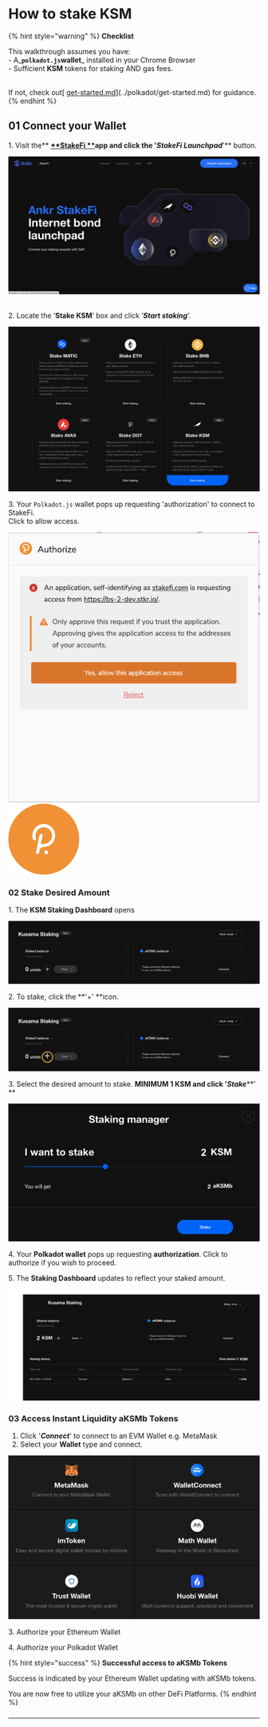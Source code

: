 # How to stake KSM

{% hint style="warning" %}
**Checklist**

This walkthrough assumes you have: \
\- A_**`polkadot.js`wallet**_ installed in your Chrome Browser\
\- Sufficient **KSM** tokens for staking AND gas fees.&#x20;

\
If not, check out[ [get-started.md](get-started.md "mention")](../polkadot/get-started.md) for guidance.&#x20;
{% endhint %}

## 01 Connect your Wallet

1\. Visit the** **[**StakeFi **](https://stakefi.ankr.com)app and click the '_**StakeFi Launchpad**_**'** button.&#x20;

![](<../../../.gitbook/assets/Screenshot 2021-09-28 at 15.46.50.png>)

\
2\. Locate the ‘**Stake KSM**’ box and click ‘_**Start staking**_’.

![](<../../../.gitbook/assets/Screenshot 2021-11-02 at 13.58.40.png>)

3\. Your `Polkadot.js` wallet pops up requesting 'authorization' to connect to StakeFi. \
Click to allow access.&#x20;

![](<../../../.gitbook/assets/Screenshot 2021-09-28 at 15.55.38.png>) ![](../../../.gitbook/assets/polkadotextension.svg)

### 02 Stake Desired Amount

1\. The **KSM Staking Dashboard** opens

![](<../../../.gitbook/assets/Screenshot 2021-11-02 at 14.24.31.png>)

2\. To stake, click the **'+' **icon.&#x20;

![](../../../.gitbook/assets/Stake-KSM.png)

3\. Select the desired amount to stake. **MINIMUM 1 KSM **and** **click** '**_**Stake**_**' **

![](../../../.gitbook/assets/stake-ksm.png)

4\. Your **Polkadot wallet** pops up requesting **authorization**. Click to authorize if you wish to proceed.&#x20;

5\. The **Staking Dashboard** updates to reflect your staked amount.

![](<../../../.gitbook/assets/kusama staked.png>)

### 03 Access Instant Liquidity aKSMb Tokens

1. Click '_**Connect**_' to connect to an EVM Wallet e.g. MetaMask
2. Select your **Wallet** type and connect.&#x20;

![](<../../../.gitbook/assets/Screenshot 2021-11-02 at 15.38.14.png>)

3\. Authorize your Ethereum Wallet

4\. Authorize your Polkadot Wallet

{% hint style="success" %}
**Successful access to aKSMb Tokens**

Success is indicated by your Ethereum Wallet updating with aKSMb tokens.

You are now free to utilize your aKSMb on other DeFi Platforms.
{% endhint %}





###

****

